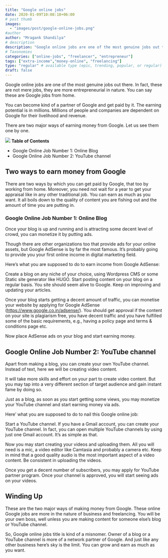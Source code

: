 ```yaml
---
title: "Google online jobs"
date: 2020-01-09T10:08:18+06:00
# post thumb
images:
  - "images/post/google-online-jobs.png"
#author
author: "Mragank Shandilya"
# description
description: "Google online jobs are one of the most genuine jobs out there. In fact, these are not mere jobs, they are more entrepreneurial in nature. You can become kind of a partner of Google and get paid by it."
# Taxonomies
categories: ["online-jobs", "freelancer", "entrepreneur"]
tags: ["extra-income","money-online", "freelancing"]
type: "regular" # available type (epic, trending, popular, or regular)
draft: false
---
```


Google online jobs are one of the most genuine jobs out there. In fact, these are not mere jobs, they are more entrepreneurial in nature. You can say these are Google jobs from home.  

You can become kind of a partner of Google and get paid by it. The earning potential is in millions. Millions of people and companies are dependent on Google for their livelihood and revenue. 

There are two major ways of earning money from Google. Let us see them one by one. 

<div class="toc-mak">
<img src="../../images/pencil.png">
<b>Table of Contents</b>
<ul>
<li>Google Online Job Number 1: Online Blog</li>
<li>Google Online Job Number 2: YouTube channel</li>
</ul>
</div>

## Two ways to earn money from Google

There are two ways by which you can get paid by Google, that too by working from home. Moreover, you need not wait for a year to get your appraisal like in any other traditional job. You can earn as much as you want. It all boils down to the quality of content you are fishing out and the amount of time you are putting in.

### Google Online Job Number 1: Online Blog

Once your blog is up and running and is attracting some decent level of crowd, you can monetize it by putting ads. 

Though there are other organizations too that provide ads for your online assets, but Google AdSense is by far the most famous. It’s probably going to provide you your first online income in digital marketing field. 

Here’s what you are supposed to do to earn income from Google AdSense:

Create a blog on any niche of your choice, using Wordpress CMS or some Static site generator like HUGO.
Start posting content on your blog on a regular basis. You site should seem alive to Google. Keep on improving and updating your articles.

Once your blog starts getting a decent amount of traffic, you can monetise your website by applying for Google AdSense (https://www.google.co.in/adsense/). You should get approval if the content on your site is plagiarism free, you have decent traffic and you have fulfilled some of the basic requirements, e.g., having a policy page and terms & conditions page etc. 

Now place AdSense ads on your blog and start earning money. 

## Google Online Job Number 2: YouTube channel

Apart from making a blog, you can create your own YouTube channel. Instead of text, here we will be creating video content. 

It will take more skills and effort on your part to create video content. But you may tap into a very different section of target audience and gain instant fame by doing so. 

Just as a blog, as soon as you start getting some views, you may monetize your YouTube channel and start earning money via ads.

Here’ what you are supposed to do to nail this Google online job:

Start a YouTube channel. If you have a Gmail account, you can create your YouTube channel. In fact, you can open multiple YouTube channels by using just one Gmail account. It’s as simple as that.

Now you may start creating your videos and uploading them. All you will need is a mic, a video editor like Camtasia and probably a camera etc. Keep in mind that a good quality audio is the most important aspect of a video content. Be consistent in uploading the videos.

Once you get a decent number of subscribers, you may apply for YouTube partner program. 
Once your channel is approved, you will start seeing ads on your videos. 


## Winding Up

These are the two major ways of making money from Google. These online Google jobs are more in the nature of business and freelancing. You will be your own boss, well unless you are making content for someone else’s blog or YouTube channel. 

So, Google online jobs title is kind of a misnomer. Owner of a blog or a YouTube channel is more of a network partner of Google. And just like any other business here’s sky is the limit. You can grow and earn as much as you want. 

